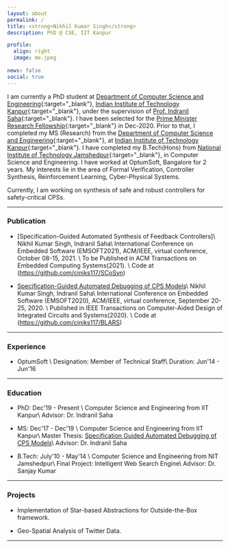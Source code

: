 ```yaml
---
layout: about
permalink: /
title: <strong>Nikhil Kumar Singh</strong>
description: PhD @ CSE, IIT Kanpur 

profile:
  align: right
  image: me.jpeg
  
news: false
social: true
---
```


I am currently a PhD student at [Department of Computer Science and Engineering](https://www.cse.iitk.ac.in/){:target="\_blank"}, [Indian Institute of Technology Kanpur](http://www.iitk.ac.in/){:target="\_blank"}, under the supervision of [Prof. Indranil Saha](https://www.cse.iitk.ac.in/users/isaha/){:target="\_blank"}. I have been selected for the [Prime Minister Research Fellowship](https://pmrf.in/){:target="\_blank"} in Dec-2020. Prior to that, I completed my MS (Research) from the [Department of Computer Science and Engineering](https://www.cse.iitk.ac.in/){:target="\_blank"}, at [Indian Institute of Technology Kanpur](http://www.iitk.ac.in/){:target="\_blank"}. I have completed my B.Tech(Hons) from [National Institute of Technology Jamshedpur](http://www.nitjsr.ac.in/){:target="\_blank"}, in Computer Science and Engineering. I have worked at OptumSoft, Bangalore for 2 years. My interests lie in the area of Formal Verification, Controller Synthesis, Reinforcement Learning, Cyber-Physical Systems.

Currently, I am working on synthesis of safe and robust controllers for safety-critical CPSs.

-----------------

### __Publication__

* [Specification-Guided Automated Synthesis of Feedback Controllers]\\
  Nikhil Kumar Singh, Indranil Saha\\
  International Conference on Embedded Software (EMSOFT2021), ACM/IEEE, virtual conference, October 08-15, 2021. \\
  To be Published in ACM Transactions on Embedded Computing Systems(2021). \\
  Code at (https://github.com/ciniks117/SCoSyn)
  
* [Specification-Guided Automated Debugging of CPS Models](https://ieeexplore.ieee.org/document/9211574)\\
  Nikhil Kumar Singh, Indranil Saha\\
  International Conference on Embedded Software (EMSOFT2020), ACM/IEEE, virtual conference, September 20-25, 2020. \\
  Published in IEEE Transactions on Computer-Aided Design of Integrated Circuits and Systems(2020). \\
  Code at (https://github.com/ciniks117/BLARS)
 
-----------------

### __Experience__

* OptumSoft \\
  Designation: Member of Technical Staff\\
  Duration: Jun'14 - Jun'16

-----------------

### __Education__

* PhD: Dec'19 - Present \\
  Computer Science and Engineering from IIT Kanpur\\
  Advisor: Dr. Indranil Saha

* MS: Dec'17 - Dec'19 \\
  Computer Science and Engineering from IIT Kanpur\\
  Master Thesis: <a class="page-link" href="{{ '/assets/pdf/MSThesis.pdf' | prepend: site.baseurl | prepend: site.url }}">Specification Guided Automated Debugging of CPS Models</a>\\
  Advisor: Dr. Indranil Saha

* B.Tech: July'10 - May'14 \\
  Computer Science and Engineering from NIT Jamshedpur\\
  Final Project: Intelligent Web Search Engine\\
  Advisor: Dr. Sanjay Kumar


--------------

### __Projects__

* Implementation of Star-based Abstractions for Outside-the-Box framework.

* Geo-Spatial Analysis of Twitter Data.


----------------------------------------
